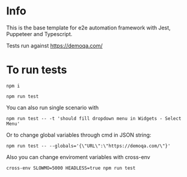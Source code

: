 # Info

This is the base template for e2e automation framework with Jest, Puppeteer and Typescript.

Tests run against https://demoqa.com/

# To run tests

```
npm i
```

```
npm run test
```

You can also run single scenario with 

```
npm run test -- -t 'should fill dropdown menu in Widgets - Select Menu'
```

Or to change global variables through cmd in JSON string:

```
npm run test -- --globals='{\"URL\":\"https://demoqa.com/\"}'
```

Also you can change enviroment variables with cross-env

```
cross-env SLOWMO=5000 HEADLESS=true npm run test
```